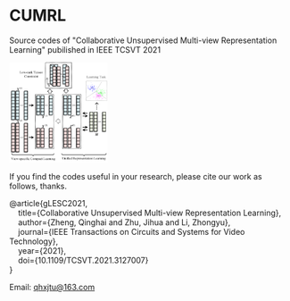 # CUMRL
Source codes of "Collaborative Unsupervised Multi-view Representation Learning" pubilished in IEEE TCSVT 2021

<img src="./CUMRL_Framework.png" width="35%">

If you find the codes useful in your research, please cite our work as follows, thanks.

@article\{gLESC2021,<br/>
      &nbsp;&nbsp;&nbsp;&nbsp;title=\{Collaborative Unsupervised Multi-view Representation Learning\},<br/>
      &nbsp;&nbsp;&nbsp;&nbsp;author=\{Zheng, Qinghai and Zhu, Jihua and Li, Zhongyu\},<br/>
      &nbsp;&nbsp;&nbsp;&nbsp;journal=\{IEEE Transactions on Circuits and Systems for Video Technology\},<br/>
      &nbsp;&nbsp;&nbsp;&nbsp;year=\{2021\},<br/>
      &nbsp;&nbsp;&nbsp;&nbsp;doi=\{10.1109/TCSVT.2021.3127007\}<br/>
\}<br/>

Email: qhxjtu@163.com

